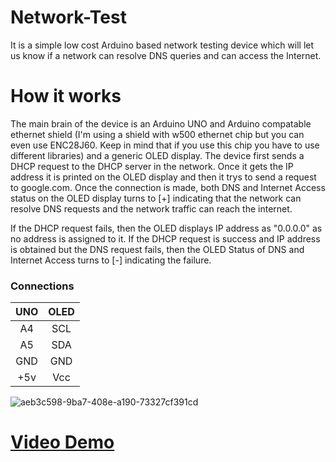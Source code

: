 # Network-Test

It is a simple low cost Arduino based network testing device which will let us know if a network can resolve DNS queries and can access the Internet.

# How it works

The main brain of the device is an Arduino UNO and Arduino compatable ethernet shield (I'm using a shield with w500 ethernet chip but you can even use ENC28J60. Keep in mind that if you use this chip you have to use different libraries) and a generic OLED display.
The device first sends a DHCP request to the DHCP server in the network. Once it gets the IP address it is printed on the OLED display and then it trys to send a request to google.com. Once the connection is made, both DNS and Internet Access status on the OLED display turns to [+] indicating that the network can resolve DNS requests and the network traffic can reach the internet.

If the DHCP request fails, then the OLED displays IP address as "0.0.0.0" as no address is assigned to it. If the DHCP request is success and IP address is obtained but the DNS request fails, then the OLED Status of DNS and Internet Access turns to [-] indicating the failure. 

### Connections 

| UNO | OLED  |
|:---:|:-----:|
|A4   |SCL    |
|A5   |SDA    |
|GND  |GND    |
|+5v  | Vcc   |

![aeb3c598-9ba7-408e-a190-73327cf391cd](https://cloud.githubusercontent.com/assets/14306244/24331276/6545d7ac-124e-11e7-8d7b-dbe0fe63963e.jpg)


# [Video Demo](https://www.youtube.com/watch?v=c5eB98lBDWU)
